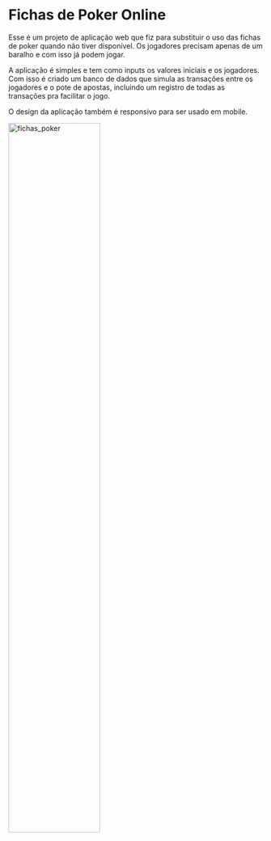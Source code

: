 # Fichas de Poker Online
Esse é um projeto de aplicação web que fiz para substituir o uso das fichas de poker quando não tiver disponível. Os jogadores precisam apenas de um baralho e com isso já podem jogar.

A aplicação é simples e tem como inputs os valores iniciais e os jogadores. Com isso é criado um banco de dados que simula as transações entre os jogadores e o pote de apostas, incluindo um registro de todas as transações pra facilitar o jogo.

O design da aplicação também é responsivo para ser usado em mobile.

<img src="https://user-images.githubusercontent.com/89935401/151256936-4f79345b-f6c9-45d5-ba95-cba7bc6eeb34.JPG" alt="fichas_poker" width=60% >
